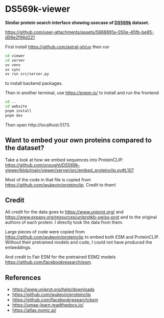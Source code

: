 # DS569k-viewer

**Similar protein search interface showing usecase of [DS569k](https://huggingface.co/datasets/donnyb/569k-protein-embeddings) dataset.**

https://github.com/user-attachments/assets/5868891a-050e-45fb-be95-d06e2f96d221



First install https://github.com/astral-sh/uv then run

```bash
cd viewer
cd server
uv venv
uv sync
uv run src/server.py
```

to install backend packages.

Then in another terminal, use https://pnpm.io/ to install and run the frontend

```bash
cd ..
cd website
pnpm install
pnpm dev
```

Then open http://localhost:5173.

## Want to embed your own proteins compared to the dataset?

Take a look at how we embed sequences into ProteinCLIP: https://github.com/xnought/DS569k-viewer/blob/main/viewer/server/src/embed_proteinclip.py#L107

Most of the code in that file is copied from https://github.com/wukevin/proteinclip. Credit to them!

## Credit

All credit for the data goes to https://www.uniprot.org/ and https://www.expasy.org/resources/uniprotkb-swiss-prot and to the original authors of each protein. I directly took the data from them.

Large pieces of code were copied from https://github.com/wukevin/proteinclip to embed both ESM and ProteinCLIP. Without their pretrained models and code, I could not have produced the embeddings.

And credit to Fair ESM for the pretrained ESM2 models https://github.com/facebookresearch/esm.

## References

- https://www.uniprot.org/help/downloads
- https://github.com/wukevin/proteinclip
- https://github.com/facebookresearch/esm
- https://umap-learn.readthedocs.io/
- https://atlas.nomic.ai/
